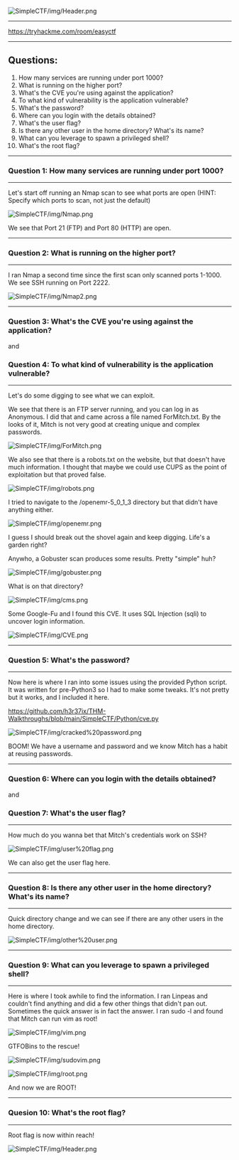 ![SimpleCTF/img/Header.png](https://github.com/h3r37ix/THM-Walkthroughs/blob/main/SimpleCTF/img/Header.png)

---

https://tryhackme.com/room/easyctf

---

## Questions:
1. How many services are running under port 1000?
2. What is running on the higher port?
3. What's the CVE you're using against the application?
4. To what kind of vulnerability is the application vulnerable?
5. What's the password?
6. Where can you login with the details obtained?
7. What's the user flag?
8. Is there any other user in the home directory? What's its name?
9. What can you leverage to spawn a privileged shell?
10. What's the root flag?

---
### Question 1: How many services are running under port 1000?
---

Let's start off running an Nmap scan to see what ports are open (HINT: Specify which ports to scan, not just the default)

![SimpleCTF/img/Nmap.png](https://github.com/h3r37ix/THM-Walkthroughs/blob/main/SimpleCTF/img/Nmap.png)

We see that Port 21 (FTP) and Port 80 (HTTP) are open.

---
### Question 2: What is running on the higher port?
---

I ran Nmap a second time since the first scan only scanned ports 1-1000. We see SSH running on Port 2222.

![SimpleCTF/img/Nmap2.png](https://github.com/h3r37ix/THM-Walkthroughs/blob/main/SimpleCTF/img/Nmap2.png)

---
### Question 3: What's the CVE you're using against the application?
and
### Question 4: To what kind of vulnerability is the application vulnerable?
---

Let's do some digging to see what we can exploit.

We see that there is an FTP server running, and you can log in as Anonymous. I did that and came across a file named ForMitch.txt. By the looks of it, Mitch is not very good at creating unique and complex passwords.

![SimpleCTF/img/ForMitch.png](https://github.com/h3r37ix/THM-Walkthroughs/blob/main/SimpleCTF/img/ForMitch.png)

We also see that there is a robots.txt on the website, but that doesn't have much information. I thought that maybe we could use CUPS as the point of exploitation but that proved false.

![SimpleCTF/img/robots.png](https://github.com/h3r37ix/THM-Walkthroughs/blob/main/SimpleCTF/img/robots.png)

I tried to navigate to the /openemr-5_0_1_3 directory but that didn't have anything either.

![SimpleCTF/img/openemr.png](https://github.com/h3r37ix/THM-Walkthroughs/blob/main/SimpleCTF/img/openemr.png)

I guess I should break out the shovel again and keep digging. Life's a garden right?

Anywho, a Gobuster scan produces some results. Pretty "simple" huh?

![SimpleCTF/img/gobuster.png](https://github.com/h3r37ix/THM-Walkthroughs/blob/main/SimpleCTF/img/gobuster.png)

What is on that directory?

![SimpleCTF/img/cms.png](https://github.com/h3r37ix/THM-Walkthroughs/blob/main/SimpleCTF/img/cms.png)

Some Google-Fu and I found this CVE. It uses SQL Injection (sqli) to uncover login information.

![SimpleCTF/img/CVE.png](https://github.com/h3r37ix/THM-Walkthroughs/blob/main/SimpleCTF/img/CVE.png)

---
### Question 5: What's the password?
---

Now here is where I ran into some issues using the provided Python script. It was written for pre-Python3 so I had to make some tweaks. It's not pretty but it works, and I included it here.

https://github.com/h3r37ix/THM-Walkthroughs/blob/main/SimpleCTF/Python/cve.py

![SimpleCTF/img/cracked%20password.png](https://github.com/h3r37ix/THM-Walkthroughs/blob/main/SimpleCTF/img/cracked%20password.png)

BOOM! We have a username and password and we know Mitch has a habit at reusing passwords.

---
### Question 6: Where can you login with the details obtained?
and
### Question 7: What's the user flag?
---

How much do you wanna bet that Mitch's credentials work on SSH?

![SimpleCTF/img/user%20flag.png](https://github.com/h3r37ix/THM-Walkthroughs/blob/main/SimpleCTF/img/user%20flag.png)

We can also get the user flag here.

---
### Question 8: Is there any other user in the home directory? What's its name?
---

Quick directory change and we can see if there are any other users in the home directory.

![SimpleCTF/img/other%20user.png](https://github.com/h3r37ix/THM-Walkthroughs/blob/main/SimpleCTF/img/other%20user.png)

---
### Question 9: What can you leverage to spawn a privileged shell?
---

Here is where I took awhile to find the information. I ran Linpeas and couldn't find anything and did a few other things that didn't pan out. Sometimes the quick answer is in fact the answer. I ran sudo -l and found that Mitch can run vim as root!

![SimpleCTF/img/vim.png](https://github.com/h3r37ix/THM-Walkthroughs/blob/main/SimpleCTF/img/vim.png)

GTFOBins to the rescue!

![SimpleCTF/img/sudovim.png](https://github.com/h3r37ix/THM-Walkthroughs/blob/main/SimpleCTF/img/sudovim.png)

![SimpleCTF/img/root.png](https://github.com/h3r37ix/THM-Walkthroughs/blob/main/SimpleCTF/img/root.png)

And now we are ROOT!

---
### Quesion 10: What's the root flag?
---

Root flag is now within reach!

![SimpleCTF/img/Header.png](https://github.com/h3r37ix/THM-Walkthroughs/blob/main/SimpleCTF/img/roottxt.png)
